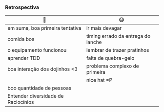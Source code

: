### Retrospectiva

| :slightly_smiling_face:  | :frowning_face: |
| ------------- | ------------- |
| em suma, boa primeira tentativa  | ir mais devagar  |
| comida boa | timing errado da entrega do lanche  |
| o equipamento funcionou | lembrar de trazer pratinhos  |
| aprender TDD  | falta de quebra-gelo |
| boa interação dos dojinhos <3 | problema complexo de primeira  |
	| nice hat =P  | link do grupo do dojo no forms  |
| boo quantidade de pessoas  |   |
| Entender diversidade de Raciocínios  |   |